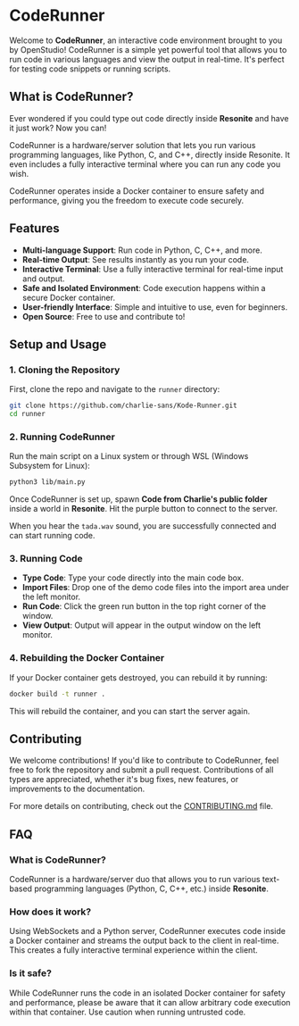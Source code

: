 # CodeRunner

Welcome to **CodeRunner**, an interactive code environment brought to you by OpenStudio! CodeRunner is a simple yet powerful tool that allows you to run code in various languages and view the output in real-time. It's perfect for testing code snippets or running scripts.

## What is CodeRunner?

Ever wondered if you could type out code directly inside **Resonite** and have it just work? Now you can!

CodeRunner is a hardware/server solution that lets you run various programming languages, like Python, C, and C++, directly inside Resonite. It even includes a fully interactive terminal where you can run any code you wish.

CodeRunner operates inside a Docker container to ensure safety and performance, giving you the freedom to execute code securely.

## Features

- **Multi-language Support**: Run code in Python, C, C++, and more.
- **Real-time Output**: See results instantly as you run your code.
- **Interactive Terminal**: Use a fully interactive terminal for real-time input and output.
- **Safe and Isolated Environment**: Code execution happens within a secure Docker container.
- **User-friendly Interface**: Simple and intuitive to use, even for beginners.
- **Open Source**: Free to use and contribute to!

## Setup and Usage

### 1. Cloning the Repository
First, clone the repo and navigate to the `runner` directory:
```bash
git clone https://github.com/charlie-sans/Kode-Runner.git
cd runner
```

### 2. Running CodeRunner
Run the main script on a Linux system or through WSL (Windows Subsystem for Linux):
```bash
python3 lib/main.py
```

Once CodeRunner is set up, spawn **Code from Charlie's public folder** inside a world in **Resonite**. Hit the purple button to connect to the server.

When you hear the `tada.wav` sound, you are successfully connected and can start running code.

### 3. Running Code
- **Type Code**: Type your code directly into the main code box.
- **Import Files**: Drop one of the demo code files into the import area under the left monitor.
- **Run Code**: Click the green run button in the top right corner of the window.
- **View Output**: Output will appear in the output window on the left monitor.

### 4. Rebuilding the Docker Container
If your Docker container gets destroyed, you can rebuild it by running:
```bash
docker build -t runner .
```
This will rebuild the container, and you can start the server again.

## Contributing

We welcome contributions! If you'd like to contribute to CodeRunner, feel free to fork the repository and submit a pull request. Contributions of all types are appreciated, whether it's bug fixes, new features, or improvements to the documentation.

For more details on contributing, check out the [CONTRIBUTING.md](https://github.com/charlie-sans/Kode-Runner/blob/dev/CONTRIBUTING.md) file.

## FAQ

### What is CodeRunner?
CodeRunner is a hardware/server duo that allows you to run various text-based programming languages (Python, C, C++, etc.) inside **Resonite**.

### How does it work?
Using WebSockets and a Python server, CodeRunner executes code inside a Docker container and streams the output back to the client in real-time. This creates a fully interactive terminal experience within the client.

### Is it safe?
While CodeRunner runs the code in an isolated Docker container for safety and performance, please be aware that it can allow arbitrary code execution within that container. Use caution when running untrusted code.
